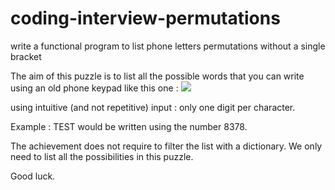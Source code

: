 # coding-interview-permutations

write a functional program to list phone letters permutations without a single bracket

The aim of this puzzle is to list all the possible words that you can write using an old phone keypad like this one :
<img src="https://upload.wikimedia.org/wikipedia/commons/7/73/Telephone-keypad2.svg">

using intuitive (and not repetitive) input : only one digit per character.

Example : TEST would be written using the number 8378.

The achievement does not require to filter the list with a dictionary.
We only need to list all the possibilities in this puzzle.

Good luck.
